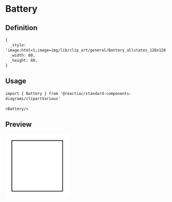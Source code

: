 # Battery

## Definition

```
{
  _style: 'image;html=1;image=img/lib/clip_art/general/Battery_allstates_128x128.pngstrokeColor=none;',
  _width: 80,
  _height: 80,
}
```

## Usage

```
import { Battery } from '@reactiac/standard-components-diagrams/clipartVarious'

<Battery/>
```

## Preview

<img src="./battery.png" width="200"/>
